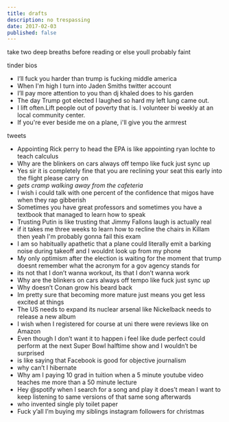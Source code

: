 ```yaml
---
title: drafts
description: no trespassing
date: 2017-02-03
published: false
---
```


take two deep breaths before reading or else youll probably faint 

tinder bios
- I’ll fuck you harder than trump is fucking middle america
- When I'm high I turn into Jaden Smiths twitter account
- I’ll pay more attention to you than dj khaled does to his garden
- The day Trump got elected I laughed so hard my left lung came out.
- I lift often.Lift people out of poverty that is. I volunteer bi weekly at an local community center.
- If you're ever beside me on a plane, i'll give you the armrest

tweets
- Appointing Rick perry to head the EPA is like appointing ryan lochte to teach calculus
- Why are the blinkers on cars always off tempo like fuck just sync up
- Yes sir it is completely fine that you are reclining your seat this early into the flight please carry on
- *gets cramp walking away from the cafeteria*
- I wish i could talk with one percent of the confidence that migos have when they rap gibberish
- Sometimes you have great professors and sometimes you have a textbook that managed to learn how to speak
- Trusting Putin is like trusting that Jimmy Fallons laugh is actually real
- if it takes me three weeks to learn how to recline the chairs in Killam then yeah I'm probably gonna fail this exam
- I am so habitually apathetic that a plane could literally emit a barking noise during takeoff and I wouldnt look up from my phone
- My only optimism after the election is waiting for the moment that trump doesnt remember what the acronym for a gov agency stands for
- its not that I don’t wanna workout, its that I don’t wanna work
- Why are the blinkers on cars always off tempo like fuck just sync up
- Why doesn’t Conan grow his beard back
- Im pretty sure that becoming more mature just means you get less excited at things
- The US needs to expand its nuclear arsenal like Nickelback needs to release a new album
- I wish when I registered for course at uni there were reviews like on Amazon
- Even though I don’t want it to happen i feel like dude perfect could perform at the next Super Bowl halftime show and I wouldn’t be surprised
- is like saying that Facebook is good for objective journalism
- why can’t I hibernate
- Why am I paying 10 grad in tuition when a 5 minute youtube video teaches me more than a 50 minute lecture
- Hey @spotify when I search for a song and play it does’t mean I want to keep listening to same versions of that same song afterwards
- who invented single ply toilet paper
- Fuck y’all I’m buying my siblings instagram followers for christmas
